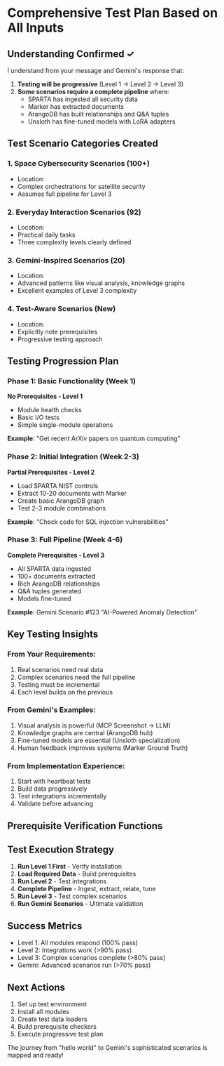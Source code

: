 # Comprehensive Test Plan Based on All Inputs

## Understanding Confirmed ✓

I understand from your message and Gemini's response that:

1. **Testing will be progressive** (Level 1 → Level 2 → Level 3)
2. **Some scenarios require a complete pipeline** where:
   - SPARTA has ingested all security data
   - Marker has extracted documents
   - ArangoDB has built relationships and Q&A tuples
   - Unsloth has fine-tuned models with LoRA adapters

## Test Scenario Categories Created

### 1. Space Cybersecurity Scenarios (100+)
- Location: 
- Complex orchestrations for satellite security
- Assumes full pipeline for Level 3

### 2. Everyday Interaction Scenarios (92)
- Location: 
- Practical daily tasks
- Three complexity levels clearly defined

### 3. Gemini-Inspired Scenarios (20)
- Location: 
- Advanced patterns like visual analysis, knowledge graphs
- Excellent examples of Level 3 complexity

### 4. Test-Aware Scenarios (New)
- Location: 
- Explicitly note prerequisites
- Progressive testing approach

## Testing Progression Plan

### Phase 1: Basic Functionality (Week 1)
**No Prerequisites - Level 1**
- Module health checks
- Basic I/O tests
- Simple single-module operations

**Example**: "Get recent ArXiv papers on quantum computing"


### Phase 2: Initial Integration (Week 2-3)
**Partial Prerequisites - Level 2**
- Load SPARTA NIST controls
- Extract 10-20 documents with Marker
- Create basic ArangoDB graph
- Test 2-3 module combinations

**Example**: "Check code for SQL injection vulnerabilities"


### Phase 3: Full Pipeline (Week 4-6)
**Complete Prerequisites - Level 3**
- All SPARTA data ingested
- 100+ documents extracted
- Rich ArangoDB relationships
- Q&A tuples generated
- Models fine-tuned

**Example**: Gemini Scenario #123 "AI-Powered Anomaly Detection"


## Key Testing Insights

### From Your Requirements:
1. Real scenarios need real data
2. Complex scenarios need the full pipeline
3. Testing must be incremental
4. Each level builds on the previous

### From Gemini's Examples:
1. Visual analysis is powerful (MCP Screenshot → LLM)
2. Knowledge graphs are central (ArangoDB hub)
3. Fine-tuned models are essential (Unsloth specialization)
4. Human feedback improves systems (Marker Ground Truth)

### From Implementation Experience:
1. Start with heartbeat tests
2. Build data progressively
3. Test integrations incrementally
4. Validate before advancing

## Prerequisite Verification Functions



## Test Execution Strategy

1. **Run Level 1 First** - Verify installation
2. **Load Required Data** - Build prerequisites
3. **Run Level 2** - Test integrations
4. **Complete Pipeline** - Ingest, extract, relate, tune
5. **Run Level 3** - Test complex scenarios
6. **Run Gemini Scenarios** - Ultimate validation

## Success Metrics

- Level 1: All modules respond (100% pass)
- Level 2: Integrations work (>90% pass)
- Level 3: Complex scenarios complete (>80% pass)
- Gemini: Advanced scenarios run (>70% pass)

## Next Actions

1. Set up test environment
2. Install all modules
3. Create test data loaders
4. Build prerequisite checkers
5. Execute progressive test plan

The journey from "hello world" to Gemini's sophisticated scenarios is mapped and ready!
